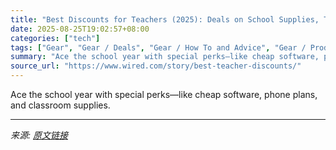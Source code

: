 ```yaml
---
title: "Best Discounts for Teachers (2025): Deals on School Supplies, Tech, and More"
date: 2025-08-25T19:02:57+08:00
categories: ["tech"]
tags: ["Gear", "Gear / Deals", "Gear / How To and Advice", "Gear / Products / Lifestyle", "Shopping", "Deals", "education", "schools", "how-to", "Back to School Gear", "back to school", "DisCount Me In"]
summary: "Ace the school year with special perks—like cheap software, phone plans, and classroom supplies."
source_url: "https://www.wired.com/story/best-teacher-discounts/"
---
```


Ace the school year with special perks—like cheap software, phone plans, and classroom supplies.

---

*来源: [原文链接](https://www.wired.com/story/best-teacher-discounts/)*
